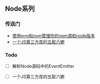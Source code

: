 ## Node系列

### 传送门

- [使用nrm和nvm管理你的npm源和node版本](./nrm-nvm.md)
- [一个JS第三方库的五脏六腑](./package-viscera.md)


### Todo

- [ ] 解析Node源码中的EventEmitter
- [ ] 一个JS第三方库的五脏六腑

